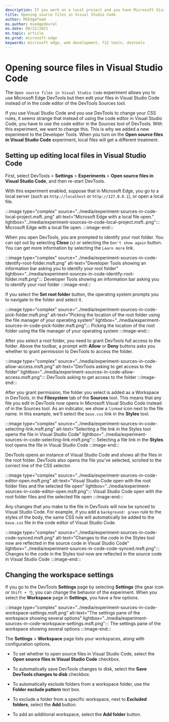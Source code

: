 ```yaml
---
description: If you work on a local project and you have Microsoft Visual Studio Code installed, you can open files in this one instead of the sources tool and sync changes from the DevTools live to your source files.
title: Opening source files in Visual Studio Code
author: MSEdgeTeam
ms.author: msedgedevrel
ms.date: 09/22/2021
ms.topic: article
ms.prod: microsoft-edge
keywords: microsoft edge, web development, f12 tools, devtools
---
```


# Opening source files in Visual Studio Code

The `Open source files in Visual Studio Code` experiment allows you to use Microsoft Edge DevTools but then edit your files in Visual Studio Code instead of in the code editor of the DevTools Sources tool.

If you use Visual Studio Code and you use DevTools to change your CSS rules, it seems strange that instead of using the code editor in Visual Studio Code, you have to use the code editor in the Sources tool of DevTools.  With this experiment, we want to change this.  This is why we added a new experiment to the Developer Tools.  When you turn on the **Open source files in Visual Studio Code** experiment, local files will get a different treatment.


<!-- ====================================================================== -->
## Setting up editing local files in Visual Studio Code

First, select DevTools > **Settings** > **Experiments** > **Open source files in Visual Studio Code**, and then re-start DevTools.

With this experiment enabled, suppose that in Microsoft Edge, you go to a local server (such as `http://localhost` or `http://127.0.0.1`), or open a local file.

:::image type="complex" source="../media/experiment-sources-in-code-local-project.msft..png" alt-text="Microsoft Edge with a local file open." lightbox="../media/experiment-sources-in-code-local-project.msft..png":::
   Microsoft Edge with a local file open.
:::image-end:::

When you open DevTools, you are prompted to identify your root folder.  You can opt out by selecting **Close** (`x`) or selecting the `Don't show again` button.  You can get more information by selecting the `Learn more` link.

:::image type="complex" source="../media/experiment-sources-in-code-identify-root-folder.msft.png" alt-text="Developer Tools showing an information bar asking you to identify your root folder" lightbox="../media/experiment-sources-in-code-identify-root-folder.msft.png":::
   Developer Tools showing an information bar asking you to identify your root folder
:::image-end:::

If you select the **Set root folder** button, the operating system prompts you to navigate to the folder and select it.

:::image type="complex" source="../media/experiment-sources-in-code-pick-folder.msft.png" alt-text="Picking the location of the root folder using the file manager of your operating system" lightbox="../media/experiment-sources-in-code-pick-folder.msft.png":::
   Picking the location of the root folder using the file manager of your operating system
:::image-end:::

After you select a root folder, you need to grant DevTools full access to the folder.  Above the toolbar, a prompt with **Allow** or **Deny** buttons asks you whether to grant permission to DevTools to access the folder.

:::image type="complex" source="../media/experiment-sources-in-code-allow-access.msft.png" alt-text="DevTools asking to get access to the folder" lightbox="../media/experiment-sources-in-code-allow-access.msft.png":::
   DevTools asking to get access to the folder
:::image-end:::

After you grant permission, the folder you select is added as a Workspace in DevTools, in the **Filesystem** tab of the **Sources** tool.  This means that any file you edit in DevTools now opens in Microsoft Visual Studio Code instead of in the Sources tool. As an indicator, we show a `linked` icon next to the file name.  In this example, we'll select the `base.css` link in the **Styles** tool.

:::image type="complex" source="../media/experiment-sources-in-code-selecting-link.msft.png" alt-text="Selecting a file link in the Styles tool opens the file in Visual Studio Code" lightbox="../media/experiment-sources-in-code-selecting-link.msft.png":::
   Selecting a file link in the **Styles** tool opens the file in Visual Studio Code
:::image-end:::

DevTools opens an instance of Visual Studio Code and shows all the files in the root folder.  DevTools also opens the file you've selected, scrolled to the correct line of the CSS selector.

:::image type="complex" source="../media/experiment-sources-in-code-editor-open.msft.png" alt-text="Visual Studio Code open with the root folder files and the selected file open" lightbox="../media/experiment-sources-in-code-editor-open.msft.png":::
   Visual Studio Code open with the root folder files and the selected file open
:::image-end:::

Any changes that you make to the file in DevTools will now be synced to Visual Studio Code.  For example, if you add a `background: green` rule to the styles of the body, the same CSS rule will automatically be added to the `base.css` file in the code editor of Visual Studio Code.

:::image type="complex" source="../media/experiment-sources-in-code-code-synced.msft.png" alt-text="Changes to the code in the Styles tool now are reflected in the source code in Visual Studio Code" lightbox="../media/experiment-sources-in-code-code-synced.msft.png":::
   Changes to the code in the Styles tool now are reflected in the source code in Visual Studio Code
:::image-end:::


<!-- ====================================================================== -->
## Changing the workspace settings

If you go to the DevTools **Settings** page by selecting **Settings** (the gear icon or `Shift + ?`), you can change the behavior of the experiment.  When you select the **Workspace** page in **Settings**, you have a few options.

:::image type="complex" source="../media/experiment-sources-in-code-workspace-settings.msft.png" alt-text="The settings pane of the workspace showing several options" lightbox="../media/experiment-sources-in-code-workspace-settings.msft.png":::
   The settings pane of the workspace showing several options
:::image-end:::

The **Settings** > **Workspace** page lists your workspaces, along with configuration options.

*  To set whether to open source files in Visual Studio Code, select the **Open source files in Visual Studio Code** checkbox.

*  To automatically save DevTools changes to disk, select the **Save DevTools changes to disk** checkbox.

*  To automatically exclude folders from a workspace folder, use the **Folder exclude pattern** text box.

*  To exclude a folder from a specific workspace, next to **Excluded folders**, select the **Add** button.

*  To add an additional workspace, select the **Add folder** button.
